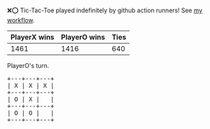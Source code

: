 :x::o: Tic-Tac-Toe played indefinitely by github action runners! See [my workflow](.github/workflows/play.yaml).

|PlayerX wins|PlayerO wins|Ties|
|-|-|-|
|1461|1416|640|

PlayerO's turn.

<pre>
+---+---+---+
| X | X | X |
+---+---+---+
| O | X |   |
+---+---+---+
| O | O |   |
+---+---+---+
</pre>